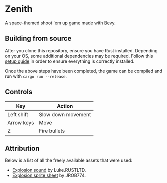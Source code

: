 # Zenith

A space-themed shoot 'em up game made with [Bevy].

## Building from source

After you clone this repository, ensure you have Rust installed. Depending on
your OS, some additional dependencies may be required. Follow this [setup guide]
in order to ensure everything is correctly installed.

Once the above steps have been completed, the game can be compiled and run with
`cargo run --release`.

## Controls

| Key        | Action             |
| ---------- | ------------------ |
| Left shift | Slow down movement |
| Arrow keys | Move               |
| Z          | Fire bullets       |

## Attribution

Below is a list of all the freely available assets that were used:

* [Explosion sound] by Luke.RUSTLTD.
* [Explosion sprite sheet] by JROB774.

[Bevy]: https://bevyengine.org
[Explosion sound]: https://opengameart.org/content/bombexplosion8bit
[Explosion sprite sheet]: https://opengameart.org/content/pixel-explosion-12-frames
[setup guide]: https://bevyengine.org/learn/book/getting-started/setup
